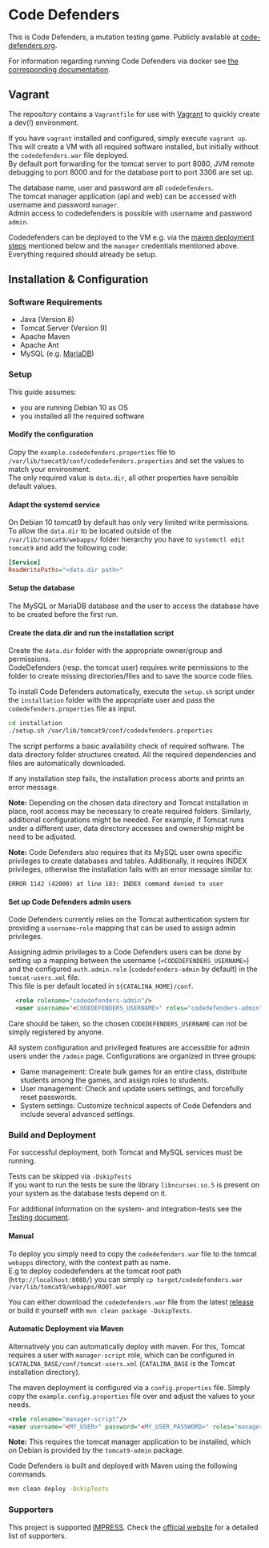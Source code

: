 # Code Defenders

This is Code Defenders, a mutation testing game. Publicly available at [code-defenders.org](<http://code-defenders.org>).

For information regarding running Code Defenders via docker see [the corresponding documentation](docs/Docker.md).

## Vagrant

The repository contains a `Vagrantfile` for use with [Vagrant](https://www.vagrantup.com/) to quickly create a dev(!) environment.

If you have `vagrant` installed and configured, simply execute `vagrant up`. This will create a VM with all required software installed, but initially without the `codedefenders.war` file deployed.  
By default port forwarding for the tomcat server to port 8080, JVM remote debugging to port 8000 and for the database port to port 3306 are set up.

The database name, user and password are all `codedefenders`.  
The tomcat manager application (api and web) can be accessed with username and password `manager`.  
Admin access to codedefenders is possible with username and password `admin`.

Codedefenders can be deployed to the VM e.g. via the [maven deployment steps](#automatic-deployment-via-maven) mentioned below and the `manager` credentials mentioned above. Everything required should already be setup.

## Installation & Configuration

### Software Requirements

- Java (Version 8) <!-- 9 Doesn't count as it is EOL-->
- Tomcat Server (Version 9)
- Apache Maven
- Apache Ant
- MySQL (e.g. [MariaDB](https://mariadb.org/))

### Setup

This guide assumes:
 - you are running Debian 10 as OS
 - you installed all the required software

#### Modify the configuration

Copy the `example.codedefenders.properties` file to `/var/lib/tomcat9/conf/codedefenders.properties` and set the values to match your environment.  
The only required value is `data.dir`, all other properties have sensible default values.

#### Adapt the systemd service

On Debian 10 tomcat9 by default has only very limited write permissions.  
To allow the `data.dir` to be located outside of the `/var/lib/tomcat9/webapps/` folder hierarchy you have to `systemctl edit tomcat9` and add the following code:  
```ini
[Service]
ReadWritePaths="<data.dir path>"
```

#### Setup the database

The MySQL or MariaDB database and the user to access the database have to be created before the first run.

#### Create the data.dir and run the installation script

Create the `data.dir` folder with the appropriate owner/group and permissions.  
CodeDefenders (resp. the tomcat user) requires write permissions to the folder to create missing directories/files and to save the source code files.

To install Code Defenders automatically, execute the `setup.sh` script under the `installation` folder with the appropriate user and pass the `codedefenders.properties` file as input.

```bash
cd installation
./setup.sh /var/lib/tomcat9/conf/codedefenders.properties
```

The script performs a basic availability check of required software. The data directory folder structures created. All the required dependencies and files are automatically downloaded.

If any installation step fails, the installation process aborts and prints an error message.

**Note:** Depending on the chosen data directory and Tomcat installation in place, root access may be necessary to create required folders. Similarly, additional configurations might be needed. For example, if Tomcat runs under a different user, data directory accesses and ownership might be need to be adjusted.

**Note:** Code Defenders also requires that its MySQL user owns specific privileges to create databases and tables. Additionally, it requires INDEX privileges, otherwise the installation fails with an error message similar to:

```ERROR 1142 (42000) at line 183: INDEX command denied to user```


#### Set up Code Defenders admin users

Code Defenders currently relies on the Tomcat authentication system for providing a `username`-`role` mapping that can be used to assign admin privileges.

Assigning admin privileges to a Code Defenders users can be done by setting up a mapping between the username (`<CODEDEFENDERS_USERNAME>`) and the configured `auth.admin.role` (`codedefenders-admin` by default) in the `tomcat-users.xml` file.  
This file is per default located in `${CATALINA_HOME}/conf`.

```xml
  <role rolename="codedefenders-admin"/>
  <user username="<CODEDEFENDERS_USERNAME>" roles="codedefenders-admin"/>
```

Care should be taken, so the chosen `CODEDEFENDERS_USERNAME` can not be simply registered by anyone.

All system configuration and privileged features are accessible for admin users under the `/admin` page. Configurations are organized in three groups:

* Game management: Create bulk games for an entire class, distribute students among the games, and assign roles to students.
* User management: Check and update users settings, and forcefully reset passwords.
* System settings: Customize technical aspects of Code Defenders and include several advanced settings.


### Build and Deployment

For successful deployment, both Tomcat and MySQL services must be running.

Tests can be skipped via `-DskipTests`  
If you want to run the tests be sure the library `libncurses.so.5` is present on your system as the database tests depend on it.

For additional information on the system- and integration-tests see the [Testing document](docs/Testing.md).

#### Manual

To deploy you simply need to copy the `codedefenders.war` file to the tomcat `webapps` directory, with the context path as name.  
E.g to deploy codedefenders at the tomcat root path (`http://localhost:8080/`) you can simply `cp target/codedefenders.war /var/lib/tomcat9/webapps/ROOT.war`

You can either download the `codedefenders.war` file from the latest [release](https://github.com/CodeDefenders/CodeDefenders/releases/) or build it yourself with `mvn clean package -DskipTests`.

#### Automatic Deployment via Maven

Alternatively you can automatically deploy with maven. For this, Tomcat requires a user with `manager-script` role, which can be configured in `$CATALINA_BASE/conf/tomcat-users.xml` (`CATALINA_BASE` is the Tomcat installation directory).

The maven deployment is configured via a `config.properties` file. Simply copy the `example.config.properties` file over and adjust the values to your needs.

```xml
<role rolename="manager-script"/>
<user username="<MY_USER>" password="<MY_USER_PASSWORD>" roles="manager-script"/>
```

**Note:** This requires the tomcat manager application to be installed, which on Debian is provided by the `tomcat9-admin` package.

Code Defenders is built and deployed with Maven using the following commands.

```bash
mvn clean deploy -DskipTests
```

### Supporters

This project is supported [IMPRESS](https://impress-project.eu/).
Check the [official website](https://code-defenders.org/about) for a detailed
list of supporters.
